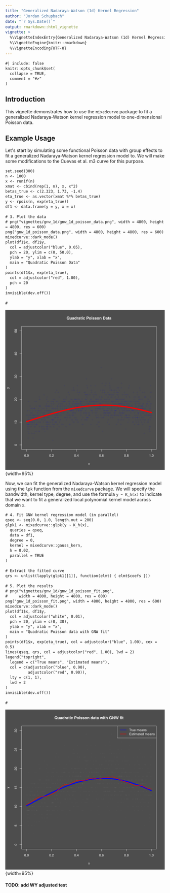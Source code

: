 ```yaml
---
title: "Generalized Nadaraya-Watson (1d) Kernel Regression"
author: "Jordan Schupbach"
date: "`r Sys.Date()`"
output: rmarkdown::html_vignette
vignette: >
  %\VignetteIndexEntry{Generalized Nadaraya-Watson (1d) Kernel Regression}
  %\VignetteEngine{knitr::rmarkdown}
  %\VignetteEncoding{UTF-8}
---
```


```{r setup}
#| include: false
knitr::opts_chunk$set(
  collapse = TRUE,
  comment = "#>"
)
```

## Introduction
This vignette demonstrates how to use the `mixedcurve` package to fit a
generalized Nadaraya-Watson kernel regression model to one-dimensional Poisson
data.

## Example Usage
Let's start by simulating some functional Poisson data with group effects to
fit a generalized Nadaraya-Watson kernel regression model to. We will make some
modifications to the Cuevas et al. m3 curve for this purpose.

<!-- {{{ Simulate data -->

```{R}
set.seed(300)
n <- 1000
x <- runif(n)
xmat <- cbind(rep(1, n), x, x^2)
betas_true <- c(2.323, 1.73, -1.4)
eta_true <- as.vector(xmat %*% betas_true)
y <- rpois(n, exp(eta_true))
df1 <- data.frame(y = y, x = x)

# 3. Plot the data
# png("vignettes/gnw_1d/gnw_1d_poisson_data.png", width = 4800, height = 4800, res = 600)
png("gnw_1d_poisson_data.png", width = 4800, height = 4800, res = 600)
mixedcurve::dark_mode()
plot(df1$x, df1$y,
  col = adjustcolor("blue", 0.05),
  pch = 20, ylim = c(0, 50.0),
  ylab = "y", xlab = "x",
  main = "Quadratic Poisson Data"
)
points(df1$x, exp(eta_true),
  col = adjustcolor("red", 1.00),
  pch = 20
)
invisible(dev.off())

#
```

<!-- }}} Simulate data -->

![Functional Poisson data](./gnw_1d_poisson_data.png){width=95%}

Now, we can fit the generalized Nadaraya-Watson kernel regression model using
the `lpk` function from the `mixedcurve` package. We will specify the
bandwidth, kernel type, degree, and use the formula `y ~ K_h(x)` to
indicate that we want to fit a generalized local polynomial kernel model across
domain `x`.

<!-- {{{ Fit GNW model -->
```{r, message=FALSE, warning=FALSE}
# 4. Fit GNW kernel regression model (in parallel)
qseq <- seq(0.0, 1.0, length.out = 200)
glpk1 <- mixedcurve::glpk(y ~ K_h(x),
  queries = qseq,
  data = df1,
  degree = 0,
  kernel = mixedcurve::gauss_kern,
  h = 0.02,
  parallel = TRUE
)

# Extract the fitted curve
qrs <- unlist(lapply(glpk1[[1]], function(elmt) { elmt$coefs }))

# 5. Plot the results
# png("vignettes/gnw_1d/gnw_1d_poisson_fit.png",
#     width = 4800, height = 4800, res = 600)
png("gnw_1d_poisson_fit.png", width = 4800, height = 4800, res = 600)
mixedcurve::dark_mode()
plot(df1$x, df1$y,
  col = adjustcolor("white", 0.01),
  pch = 20, ylim = c(0, 30),
  ylab = "y", xlab = "x",
  main = "Quadratic Poisson data with GNW fit"
)
points(df1$x, exp(eta_true), col = adjustcolor("blue", 1.00), cex = 0.5)
lines(qseq, qrs, col = adjustcolor("red", 1.00), lwd = 2)
legend("topright",
  legend = c("True means", "Estimated means"),
  col = c(adjustcolor("blue", 0.90),
          adjustcolor("red", 0.90)),
  lty = c(1, 1),
  lwd = 2
)
invisible(dev.off())

#
```

<!-- }}} Fit GNW model -->

![Functional Poisson data with GNW fit](./gnw_1d_poisson_fit.png){width=95%}


#### TODO: add WY adjusted test
